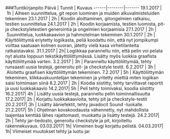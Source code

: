 ###Tuntikirjanpito 
Päivä | Tunnit | Kuvaus 
------|--------|-------
19.1.2017 | 1h | Aiheen suunnittelua, git repon luominen ja muiden alkuvalmisteluiden tekeminen 
23.1.2017 | 2h | Koodin aloittaminen, gitongelmien ratkaisu, testien suunnittelua
24.1.2017 | 2h | Koodin korjaamista, testien luomista, pit- ja checkstyletestien generointia ja ongelmien korjaamisia
27.1.2017 | 2h | Suunnittelua, luokkakaavion ja hahmotelman tekeminen 
30.1.2017 | 2h | Käyttöliittymä eriytetty logiikasta, peliä koodattu niin, että nyt jompikumpi voittaa saatuaan kolmen suoran, jätetty vielä kasa virhetilanteita ratkaistavaksi. 
31.1.2017 | 2h| Logiikkaa paranneltu niin, että pelin voi pelata nyt alusta loppuun tekstikäyttöliittymässä. Lisätty myös luokkia graafista käyttöliittymää varten.
3.2.2017 | 3h | Paranneltu käyttöliittymää, tehty runsaasti uusia testejä, generoitu pit- ja checkstyle testit.
6.2.2017 | 3h | Aloitettu graafisen käyttöliittymän tekeminen. 
7.2.2017 | 5h | Käyttöliittymän tekeminen, klikkauskuuntelijan tekeminen  ja yritetty miettiä miten logiikan saisi toimimaan siinä
8.2.2017 | 2h | Koodia siistitty, tehty tarvittavat raportit ja uusi luokkakaavio
14.2.2017| 5h | Peli tehty toimivaksi, koodia siistitty
16.2.2017| 4h | Lisätty uusia testejä, paranneltu pelin toiminnallisuutta
17.2.2017| 2h | Korjattu luokkakaavioita, tehty pit ja checkstyle-testit
20.2.2017| 3h | Lisätty ääniefektit, tehty javadocit Sound -luokalle.
21.2.2017| 5h | Ohjelman kovakoodausta vähennetty, nyt mahdollista laajentaa kenttää lähes rajattomasti, muokattu ja lisätty testejä.
24.2.2017| 2h | Tehty jar-tiedosto, generoitu checkstyle ja pit, kirjoitettu rakennekuvaus.
03.03.2017| 1h| Viimeinen bugi korjattu pelistä.
04.03.2017| 1h| Viimeiset muutokset tehty ja luotu jar 
